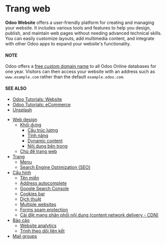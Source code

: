# Trang web

**Odoo Website** offers a user-friendly platform for creating and managing your website. It includes
various tools and features to help you design, publish, and maintain web pages without needing
advanced technical skills. You can easily customize layouts, add multimedia content, and integrate
with other Odoo apps to expand your website's functionality.

#### NOTE
Odoo offers a [free custom domain name](configuration/domain_names.md#domain-name-register) to all Odoo Online databases
for one year. Visitors can then access your website with an address such as `www.example.com`
rather than the default `example.odoo.com`.

#### SEE ALSO
- [Odoo Tutorials: Website](https://www.odoo.com/slides/website-25)
- [Odoo Tutorials: eCommerce](https://www.odoo.com/slides/ecommerce-26)
- [Unsplash](../../general/integrations/unsplash.md)

* [Web design](web_design/)
  * [Khối dựng](web_design/building_blocks/)
    * [Cấu trúc lương](web_design/building_blocks/structure.md)
    * [Tính năng](web_design/building_blocks/features.md)
    * [Dynamic content](web_design/building_blocks/dynamic_content.md)
    * [Nội dung bên trong](web_design/building_blocks/inner_content.md)
  * [Chủ đề trang web](web_design/themes.md)
* [Trang](pages/)
  * [Menu](pages/menus.md)
  * [Search Engine Optimization (SEO)](pages/seo.md)
* [Cấu hình](configuration/)
  * [Tên miền](configuration/domain_names.md)
  * [Address autocomplete](configuration/address_autocomplete.md)
  * [Google Search Console](configuration/google_search_console.md)
  * [Cookies bar](configuration/cookies_bar.md)
  * [Dịch thuật](configuration/translate.md)
  * [Multiple websites](configuration/multi_website.md)
  * [Forms spam protection](configuration/spam_protection.md)
  * [Cài đặt mạng phân phối nội dung (content network delivery - CDN)](configuration/cdn.md)
* [Báo cáo](reporting/)
  * [Website analytics](reporting/analytics.md)
  * [Trình theo dõi liên kết](reporting/link_tracker.md)
* [Mail groups](mail_groups.md)

